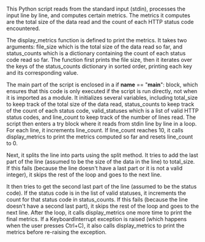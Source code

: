 This Python script reads from the standard input (stdin), processes the input line by line, and computes certain metrics. The metrics it computes are the total size of the data read and the count of each HTTP status code encountered.

The display_metrics function is defined to print the metrics. It takes two arguments: file_size which is the total size of the data read so far, and status_counts which is a dictionary containing the count of each status code read so far. The function first prints the file size, then it iterates over the keys of the status_counts dictionary in sorted order, printing each key and its corresponding value.

The main part of the script is enclosed in a if __name__ == "__main__": block, which ensures that this code is only executed if the script is run directly, not when it is imported as a module. It initializes several variables, including total_size to keep track of the total size of the data read, status_counts to keep track of the count of each status code, valid_statuses which is a list of valid HTTP status codes, and line_count to keep track of the number of lines read.
The script then enters a try block where it reads from stdin line by line in a loop. For each line, it increments line_count. If line_count reaches 10, it calls display_metrics to print the metrics computed so far and resets line_count to 0.

Next, it splits the line into parts using the split method. It tries to add the last part of the line (assumed to be the size of the data in the line) to total_size. If this fails (because the line doesn't have a last part or it is not a valid integer), it skips the rest of the loop and goes to the next line.

It then tries to get the second last part of the line (assumed to be the status code). If the status code is in the list of valid statuses, it increments the count for that status code in status_counts. If this fails (because the line doesn't have a second last part), it skips the rest of the loop and goes to the next line.
After the loop, it calls display_metrics one more time to print the final metrics. If a KeyboardInterrupt exception is raised (which happens when the user presses Ctrl+C), it also calls display_metrics to print the metrics before re-raising the exception.